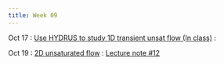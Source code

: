 ```yaml
---
title: Week 09
---
```


Oct 17
: [Use HYDRUS to study 1D transient unsat flow (In class)](https://guoporousmedialab.github.io/HWRS505-405-2023Fall/lecture/)
  : [](#)

Oct 19
: [2D unsaturated flow](https://guoporousmedialab.github.io/HWRS505-405-2023Fall/lecture/)
  : [Lecture note #12](https://d2l.arizona.edu/d2l/le/content/1348156/Home)